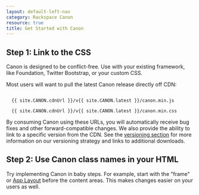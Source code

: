 ```yaml
---
layout: default-left-nav
category: Rackspace Canon
resource: true
title: Get Started with Canon
---
```

<h2>Step 1: <span class="rs-quiet">Link to the CSS</span></h2>

Canon is designed to be conflict-free. Use with your existing framework, like Foundation, Twitter Bootstrap, or your custom CSS.

Most users will want to pull the latest Canon release directly off CDN:

<code style="margin-bottom: 1.25em;">
  <span class="rs-quiet">{{ site.CANON.cdnUrl }}</span>/v{{ site.CANON.latest }}/canon.min.js
</code>
<code style="margin-bottom: 1.25em;">
  <span class="rs-quiet">{{ site.CANON.cdnUrl }}</span>/v{{ site.CANON.latest }}/canon.min.css
</code>

By consuming Canon using these URLs, you will automatically receive bug fixes 
and other forward-compatible changes. We also provide the ability to link to a 
specific version from the CDN. See the [versioning section](#versioning) for 
more information on our versioning strategy and links to additional downloads.

<h2>Step 2: <span class="rs-quiet">Use Canon class names in your HTML</span></h2>

Try implementing Canon in baby steps. For example, start with the "frame" or [App Layout]({{site.baseurl}}/app-layout/) before the content areas. This makes changes easier on your users as well.